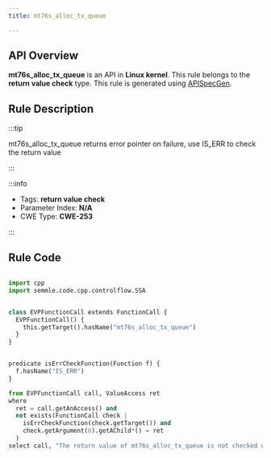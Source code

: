 ```yaml
---
title: mt76s_alloc_tx_queue

---
```



## API Overview
**mt76s_alloc_tx_queue** is an API in **Linux kernel**. This rule belongs to the **return value check** type. This rule is generated using [APISpecGen](../../tools/APISpecGen).
## Rule Description

:::tip

mt76s_alloc_tx_queue returns error pointer on failure, use IS_ERR to check the return value

:::

:::info

- Tags: **return value check**
- Parameter Index: **N/A**
- CWE Type: **CWE-253**

:::

## Rule Code
```python

import cpp
import semmle.code.cpp.controlflow.SSA


class EVPFunctionCall extends FunctionCall {
  EVPFunctionCall() {
    this.getTarget().hasName("mt76s_alloc_tx_queue")
  }
}


predicate isErrCheckFunction(Function f) {
  f.hasName("IS_ERR") 
}

from EVPFunctionCall call, ValueAccess ret
where
  ret = call.getAnAccess() and
  not exists(FunctionCall check |
    isErrCheckFunction(check.getTarget()) and
    check.getArgument(0).getAChild*() = ret
  )
select call, "The return value of mt76s_alloc_tx_queue is not checked with IS_ERR."
    
```